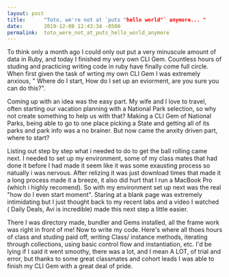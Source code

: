 ```yaml
---
layout: post
title:      "Toto, we're not at `puts "hello world"` anymore... "
date:       2019-12-08 12:43:34 -0500
permalink:  toto_were_not_at_puts_hello_world_anymore
---
```



To think only a month ago I could only out put a very minuscule amount of data in Ruby, and today I finished my very own CLI Gem.  Countless hours of studing and practicing writing code in ruby have finally come full circle. When first given the task of wrting my own CLI Gem I was extremely anxious, " Where do I start, How do I set up an eviorment, are you sure you can do this?". 

Coming up with an idea was the easy part. My wife and I love to travel, often starting our vacation planning with a National Park selection, so why not create something to help us with that? Making a CLI Gem of National Parks, being able to go to one place picking a State and getting all of its parks and park info was a no brainer. But now came the anxity driven part, where to start?

Listing out step by step what i needed to do to get the ball rolling came next. I needed to set up my environment, some of my class mates that had done it before I had made it seem like it was some exausting process so natually i was nervous. After relizing it was just download times that made it a long process made it a breeze, it also did hurt that I run a MacBook Pro (which i highly recomend). So with my environment set up next was the real "how do I even start moment". Staring at a blank page was extremely intimidating but I just thought back to my recent labs and a video I watched ( Daily Deals, Avi is incredible) made this next step a little easier. 

There I was directory made, bundler and Gems installed, all the frame work was right in front of me! Now to write my code.
Here's where all thoes hours of class and studing paid off, writing Class/ instance methods, iterating through collections, using basic control flow and instantiation, etc. I'd be lying if I said it went smoothy, there was a lot, and I mean A LOT, of trial and error, but thanks to some great classmates and cohort leads I was able to finish my CLI Gem with a great deal of pride. 


